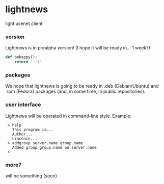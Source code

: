lightnews
=========

light usenet client

### version

Lightnews is in prealpha version! (I hope it will be ready in... 1 week?)

```python
def behappy():
	return ':-)'
```

### packages

We hope that lightnews is going to be ready in .deb (Debian/Ubuntu) and .rpm (Fedora) packages (and, in some time, in public repositories).

### user interface

Lightnews will be operated in command-line style. Example:

```
 > help
   This program is...
   Author...
   Lincence...
 > addgroup server.name group.name
   Added group group.name on server.name
 >
```

### more?

will be something (soon)

